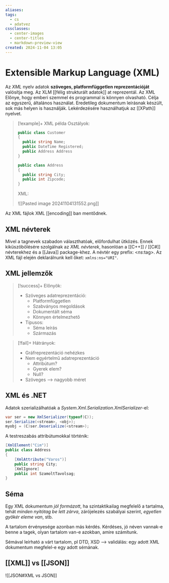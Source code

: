 ```yaml
---
aliases: 
tags:
  - cs
  - adatvez
cssclasses:
  - center-images
  - center-titles
  - markdown-preview-view
created: 2024-11-04 13:05
---
```


# Extensible Markup Language (XML)

Az *XML* nyelv adatok **szöveges, platformfüggetlen reprezentációját** valósítja meg. Az XLM [[félig strukturált adatok]] at reprezentál. Az XML Előnye, hogy emberi szemmel és programmal is könnyen olvasható. Célja az egyszerű, általános használat. Eredetileg dokumentum leírásnak készült, sok más helyen is használják. Lekérdezésére használhatjuk az [[XPath]] nyelvet.

>[!example]+ XML példa
>Osztályok:
>
>```csharp
>public class Customer
>{
>	public string Name;
>	public DateTime Registered;
>	public Address Address
>}
>
>public class Address
>{
>	public string City;
>	public int Zipcode;
>}
>```
>XML:
>
> ![[Pasted image 20241104131552.png]]

Az XML fájlok XML [[encoding]] ban mentődnek.

## XML névterek

Mivel a tagnevek szabadon választhatóak, előfordulhat ütközés. Ennek kiküszöbölésére szolgálnak az *XML névterek*, hasonlóan a [[C++]] / [[C#]] névterekhez és a [[Java]] package-khez. A névtér egy prefix: <*ns*:tag>. Az XML fájl elején deklarálnunk kell őket: `xmlns:ns="URI"`.

## XML jellemzők

>[!success]+ Előnyök:
>- Szöveges adatreprezentáció:
>	- Platformfüggetlen
>	- Szabványos megoldások
>	- Dokumentált séma
>	- Könnyen értelmezhető
>- Típusos:
>	- Séma leírás
>	- Származás

>[!fail]+ Hátrányok:
>- Gráfreprezentáció nehézkes
>- Nem egyértelmű adatreprezentáció
>	- Attribútum?
>	- Gyerek elem?
>	- Null?
>- Szöveges --> nagyobb méret

## XML és .NET

Adatok szerializálhatóak a
*System.Xml.Serialization.XmlSerializer*-el:

```csharp
var ser = new XmlSerializer(typeof(C));
ser.Serialize(<stream>, <obj>);
myobj = (C)ser.Deserialize(<stream>);
```

A testreszabás attribútumokkal történik:

```csharp
[XmlElement("Cim")]
public class Address
{
	[XmlAttribute("Varos")]
	public string City;
	[XmlIgnore]
	public int SzamoltTavolsag;
}
```

## Séma

Egy XML dokumentum *jól formázott*, ha szintaktikailag megfelelő a tartalma, tehát *minden nyitótag be lett zárva*, zárójelezés szabályai szerint, *egyetlen gyökér eleme van*, stb.

A tartalom érvényesége azonban más kérdés. Kérdéses, jó néven vannak-e benne a tagek, olyan tartalom van-e azokban, amire számítunk.

Sémával leírható a várt tartalom, pl DTD, XSD --> validálás: egy adott XML dokumentum megfelel-e egy adott sémának.


## [[XML]] vs [[JSON]]

![[JSON#XML vs JSON]]

